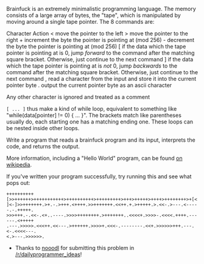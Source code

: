 

Brainfuck is an extremely minimalistic programming language. The memory consists of a large array of bytes, the "tape", which is manipulated by moving around a single tape pointer. The 8 commands are:

Character Action < move the pointer to the left > move the pointer to the right + increment the byte the pointer is pointing at (mod 256) - decrement the byte the pointer is pointing at (mod 256) [ if the data which the tape pointer is pointing at is 0, jump _forward_ to the command after the matching square bracket. Otherwise, just continue to the next command ] if the data which the tape pointer is pointing at is _not_ 0, jump _backwards_ to the command after the matching square bracket. Otherwise, just continue to the next command , read a character from the input and store it into the current pointer byte . output the current pointer byte as an ascii character

Any other character is ignored and treated as a comment

`[ ... ]` thus make a kind of while loop, equivalent to something like "while(data[pointer] != 0) { ... }". The brackets match like parentheses usually do, each starting one has a matching ending one. These loops can be nested inside other loops.

Write a program that reads a brainfuck program and its input, interprets the code, and returns the output.

More information, including a "Hello World" program, can be found [on wikipedia](http://en.wikipedia.org/wiki/Brainfuck).

If you've written your program successfully, try running this and see what pops out:

    ++++++++++[>>++++++>+++++++++++>++++++++++>+++++++++>+++>+++++>++++>++++++++>+[<
    ]<-]>>+++++++.>+.-.>+++.<++++.>>+++++++.<<++.+.>+++++.>.<<-.>---.<-----.-.+++++.
    >>>+++.-.<<-.<+..----.>>>>++++++++.>+++++++..<<<<+.>>>>-.<<<<.++++.------.<+++++
    .---.>>>>>.<<<++.<<---.>++++++.>>>>+.<<<-.--------.<<+.>>>>>>+++.---.<-.<<<<---.
    <.>---.>>>>>>.

- Thanks to [nooodl](http://www.reddit.com/user/nooodl) for submitting this problem in [/r/dailyprogrammer\_ideas](/r/dailyprogrammer_ideas)!

